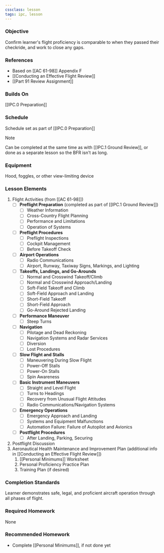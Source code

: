 ```yaml
---
cssclass: lesson
tags: ipc, lesson
---
```

### Objective
Confirm learner's flight proficiency is comparable to when they passed their checkride, and work to close any gaps.

### References
- Based on [[AC 61-98]] Appendix F
- [[Conducting an Effective Flight Review]]
- [[Part 91 Review Assignment]]

### Builds On
[[IPC.0 Preparation]]

### Schedule
Schedule set as part of [[IPC.0 Preparation]]

> [!note] 
> Can be completed at the same time as with [[IPC.1 Ground Review]], or done as a separate lesson so the BFR isn't as long.

### Equipment
Hood, foggles, or other view-limiting device

### Lesson Elements
1. Flight Activities (from [[AC 61-98]])
	- [ ] **Preflight Preparation** (completed as part of [[IPC.1 Ground Review]])
		- [ ] Weather Information
		- [ ] Cross-Country Flight Planning
		- [ ] Performance and Limitations
		- [ ] Operation of Systems
	- [ ] **Preflight Procedures**
		- [ ] Preflight Inspections
		- [ ] Cockpit Management
		- [ ] Before Takeoff Check
	- [ ] **Airport Operations**
		- [ ] Radio Communications
		- [ ] Airport, Runway, Taxiway Signs, Markings, and Lighting
	- [ ] **Takeoffs, Landings, and Go-Arounds**
		- [ ] Normal and Crosswind Takeoff/Climb
		- [ ] Normal and Crosswind Approach/Landing
		- [ ] Soft-Field Takeoff and Climb
		- [ ] Soft-Field Approach and Landing
		- [ ] Short-Field Takeoff
		- [ ] Short-Field Approach
		- [ ] Go-Around Rejected Landing
	- [ ] **Performance Maneuver**
		- [ ] Steep Turns
	- [ ] **Navigation**
		- [ ] Pilotage and Dead Reckoning
		- [ ] Navigation Systems and Radar Services
		- [ ] Diversion
		- [ ] Lost Procedures
	- [ ] **Slow Flight and Stalls**
		- [ ] Maneuvering During Slow Flight
		- [ ] Power-Off Stalls
		- [ ] Power-On Stalls
		- [ ] Spin Awareness
	- [ ] **Basic Instrument Maneuvers**
		- [ ] Straight and Level Flight
		- [ ] Turns to Headings
		- [ ] Recovery from Unusual Flight Attitudes
		- [ ] Radio Communications/Navigation Systems
	- [ ] **Emergency Operations**
		- [ ] Emergency Approach and Landing
		- [ ] Systems and Equipment Malfunctions
		- [ ] Automation Failure: Failure of Autopilot and Avionics
	- [ ] **Postflight Procedures**
		- [ ] After Landing, Parking, Securing
1. Postflight Discussion
2. Aeronautical Health Maintenance and Improvement Plan (additional info in [[Conducting an Effective Flight Review]])
	1. [[Personal Minimums]] Worksheet
	2. Personal Proficiency Practice Plan
	3. Training Plan (if desired)

### Completion Standards
Learner demonstrates safe, legal, and proficient aircraft operation through all phases of flight.

### Required Homework
None

### Recommended Homework 
- Complete [[Personal Minimums]], if not done yet